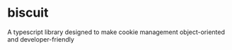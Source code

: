 # biscuit
A typescript library designed to make cookie management object-oriented and developer-friendly

